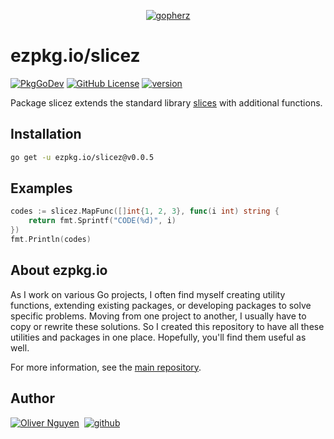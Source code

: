 <div align="center">

[![gopherz](https://ezpkg.io/_/gopherz.svg)](https://ezpkg.io)

</div>

# ezpkg.io/slicez

[![PkgGoDev](https://pkg.go.dev/badge/ezpkg.io/slicez)](https://pkg.go.dev/ezpkg.io/slicez)
[![GitHub License](https://img.shields.io/github/license/ezpkg/slicez)](https://github.com/ezpkg/slicez/tree/main/LICENSE)
[![version](https://img.shields.io/github/v/tag/ezpkg/slicez?label=version)](https://github.com/ezpkg/slicez/tags)

Package slicez extends the standard library [slices](https://pkg.go.dev/slices) with additional functions.

## Installation

```sh
go get -u ezpkg.io/slicez@v0.0.5
```

## Examples

```go
codes := slicez.MapFunc([]int{1, 2, 3}, func(i int) string {
    return fmt.Sprintf("CODE(%d)", i)
})
fmt.Println(codes)
```

## About ezpkg.io

As I work on various Go projects, I often find myself creating utility functions, extending existing packages, or developing packages to solve specific problems. Moving from one project to another, I usually have to copy or rewrite these solutions. So I created this repository to have all these utilities and packages in one place. Hopefully, you'll find them useful as well.

For more information, see the [main repository](https://github.com/ezpkg/ezpkg).

## Author

[![Oliver Nguyen](https://olivernguyen.io/_/badge.svg)](https://olivernguyen.io)&nbsp;&nbsp;[![github](https://img.shields.io/badge/GitHub-100000?style=for-the-badge&logo=github&logoColor=white)](https://github.com/iOliverNguyen)
